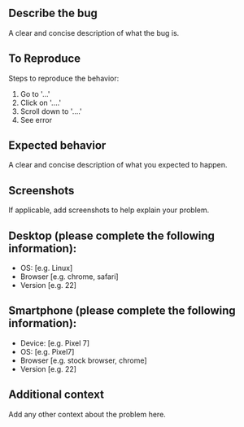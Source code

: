 ## Describe the bug
A clear and concise description of what the bug is.

## To Reproduce
Steps to reproduce the behavior:
1. Go to '...'
1. Click on '....'
1. Scroll down to '....'
1. See error

## Expected behavior
A clear and concise description of what you expected to happen.

## Screenshots
If applicable, add screenshots to help explain your problem.

## Desktop (please complete the following information):
 - OS: [e.g. Linux]
 - Browser [e.g. chrome, safari]
 - Version [e.g. 22]

## Smartphone (please complete the following information):
 - Device: [e.g. Pixel 7]
 - OS: [e.g. Pixel7]
 - Browser [e.g. stock browser, chrome]
 - Version [e.g. 22]

## Additional context
Add any other context about the problem here.